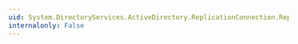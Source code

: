 ```yaml
---
uid: System.DirectoryServices.ActiveDirectory.ReplicationConnection.ReplicationSchedule
internalonly: False
---
```

